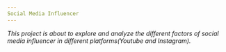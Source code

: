 ```yaml
---
Social Media Influencer
---
```


*This project is about to explore and analyze the different factors of social media influencer in different platforms(Youtube and Instagram).*